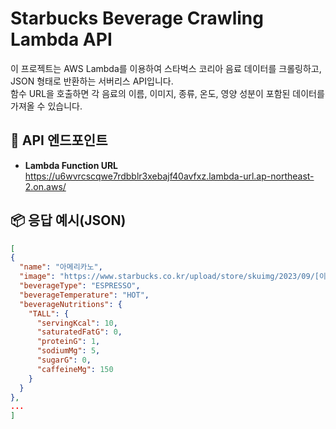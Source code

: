 # Starbucks Beverage Crawling Lambda API

이 프로젝트는 AWS Lambda를 이용하여 스타벅스 코리아 음료 데이터를 크롤링하고, JSON 형태로 반환하는 서버리스 API입니다.  
함수 URL을 호출하면 각 음료의 이름, 이미지, 종류, 온도, 영양 성분이 포함된 데이터를 가져올 수 있습니다.

## 📌 API 엔드포인트
- **Lambda Function URL**  
https://u6wvrcscqwe7rdbblr3xebajf40avfxz.lambda-url.ap-northeast-2.on.aws/

## 📦 응답 예시(JSON)
```json
[
{
  "name": "아메리카노",
  "image": "https://www.starbucks.co.kr/upload/store/skuimg/2023/09/[이미지경로]",
  "beverageType": "ESPRESSO",
  "beverageTemperature": "HOT",
  "beverageNutritions": {
    "TALL": {
      "servingKcal": 10,
      "saturatedFatG": 0,
      "proteinG": 1,
      "sodiumMg": 5,
      "sugarG": 0,
      "caffeineMg": 150
    }
  }
},
...
]
